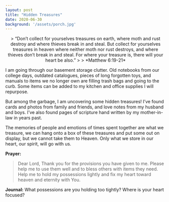 ```yaml
---
layout: post
title: "Hidden Treasures"
date: 2020-06-30
background: '/assets/porch.jpg'
---
```

<div style="text-align: center;">
> “Don’t collect for yourselves treasures on earth, where moth and rust destroy and where thieves break in and steal. But collect for yourselves treasures in heaven where neither moth nor rust destroys, and where thieves don’t break in and steal. For where your treasure is, there will your heart be also.”
> 
> *Matthew 6:19-21*
</div>

I am going through our basement storage clutter. Old notebooks from our college days, outdated catalogues, pieces of long forgotten toys, and manuals to items we no longer own are filling trash bags and going to the curb. Some items can be added to my kitchen and office supplies I will repurpose.

But among the garbage, I am uncovering some hidden treasures! I’ve found cards and photos from family and friends, and love notes from my husband and boys. I’ve also found pages of scripture hand written by my mother-in-law in years past.

The memories of people and emotions of times spent together are what we treasure, we can hang onto a box of these treasures and put some out on display, but we cannot take them to Heaven. Only what we store in our heart, our spirit, will go with us.

**Prayer:**
> Dear Lord,
> Thank you for the provisions you have given to me. Please help me to use them well and to bless others with items they need. Help me to hold my  possessions lightly and fix my heart toward heaven and eternity with You.

**Journal:** 
What possessions are you holding too tightly? Where is your heart focused?  
